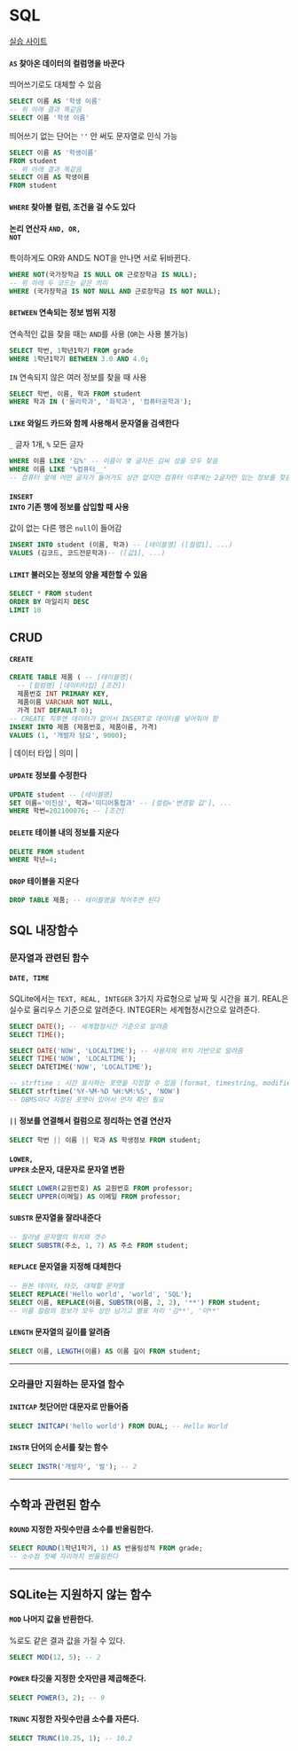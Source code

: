 # SQL

[실습 사이트](https://sqlschool.co.kr/)

#### <code>AS</code> 찾아온 데이터의 컬럼명을 바꾼다
띄어쓰기로도 대체할 수 있음
```sql
SELECT 이름 AS '학생 이름'
-- 위 아래 결과 똑같음
SELECT 이름 '학생 이름'
```
띄어쓰기 없는 단어는 <code>''</code> 안 써도 문자열로 인식 가능
```sql
SELECT 이름 AS '학생이름'
FROM student
-- 위 아래 결과 똑같음
SELECT 이름 AS 학생이름
FROM student
```

#### <code>WHERE</code> 찾아볼 컬럼, 조건을 걸 수도 있다
#### 논리 연산자 <code>AND, OR, NOT</code>
특이하게도 OR와 AND도 NOT을 만나면 서로 뒤바뀐다.
```sql
WHERE NOT(국가장학금 IS NULL OR 근로장학금 IS NULL);
-- 위 아래 두 코드는 같은 의미
WHERE (국가장학금 IS NOT NULL AND 근로장학금 IS NOT NULL);
```

#### <code>BETWEEN</code> 연속되는 정보 범위 지정
연속적인 값을 찾을 때는 <code>AND</code>를 사용 (<code>OR</code>는 사용 불가능)
```sql
SELECT 학번, 1학년1학기 FROM grade
WHERE 1학년1학기 BETWEEN 3.0 AND 4.0;
```
<code>IN</code> 연속되지 않은 여러 정보를 찾을 때 사용
```sql
SELECT 학번, 이름, 학과 FROM student
WHERE 학과 IN ('물리학과', '화학과', '컴퓨터공학과');
```
#### <code>LIKE</code> 와일드 카드와 함께 사용해서 문자열을 검색한다  
<code>_</code> 글자 1개, <code>%</code> 모든 글자
```sql
WHERE 이름 LIKE '김%' -- 이름이 몇 글자든 김씨 성을 모두 찾음
WHERE 이름 LIKE '%컴퓨터__'
-- 컴퓨터 앞에 어떤 글자가 들어가도 상관 없지만 컴퓨터 이후에는 2글자만 있는 정보를 찾음
```

#### <code>INSERT INTO</code> 기존 행에 정보를 삽입할 때 사용
값이 없는 다른 행은 <code>null</code>이 들어감
```sql
INSERT INTO student (이름, 학과) -- [테이블명] ([컬럼1], ...)
VALUES (김코드, 코드전문학과)-- ([값1], ...)
```


#### <code>LIMIT</code> 불러오는 정보의 양을 제한할 수 있음
```sql
SELECT * FROM student
ORDER BY 마일리지 DESC
LIMIT 10
```

## CRUD
#### <code>CREATE</code>
```sql
CREATE TABLE 제품 ( -- [테이블명](
  -- [컬럼명] [데이터타입] [조건])
  제품번호 INT PRIMARY KEY,
  제품이름 VARCHAR NOT NULL,
  가격 INT DEFAULT 0);
-- CREATE 직후엔 데이터가 없어서 INSERT로 데이터를 넣어줘야 함
INSERT INTO 제품 (제품번호, 제품이름, 가격)
VALUES (1, '개발자 담요', 9000);
```
| 데이터 타입 | 의미 |


#### <code>UPDATE</code> 정보를 수정한다
```sql
UPDATE student -- [테이블명]
SET 이름='이진상', 학과='미디어통합과' -- [컬럼='변경할 값'], ...
WHERE 학번=202100076; -- [조건]
```

#### <code>DELETE</code> 테이블 내의 정보를 지운다
```sql
DELETE FROM student
WHERE 학년=4;
```
#### <code>DROP</code> 테이블을 지운다
```sql
DROP TABLE 제품; -- 테이블명을 적어주면 된다
```

## SQL 내장함수

### 문자열과 관련된 함수
#### <code>DATE, TIME</code>
SQLite에서는 <code>TEXT, REAL, INTEGER</code> 3가지 자료형으로 날짜 및 시간을 표기.
REAL은 실수로 율리우스 기준으로 알려준다. 
INTEGER는 세계협정시간으로 알려준다.
```sql
SELECT DATE(); -- 세계협정시간 기준으로 알려줌
SELECT TIME();

SELECT DATE('NOW', 'LOCALTIME'); -- 사용자의 위치 기반으로 알려줌
SELECT TIME('NOW', 'LOCALTIME');
SELECT DATETIME('NOW', 'LOCALTIME');

-- strftime : 시간 표시하는 포맷을 지정할 수 있음 (format, timestring, modifier)
SELECT strftime('%Y-%M-%D %H:%M:%S', 'NOW')
-- DBMS마다 지정된 포맷이 있어서 먼저 확인 필요
```
#### <code>||</code> 정보를 연결해서 컬럼으로 정리하는 연결 연산자
```sql
SELECT 학번 || 이름 || 학과 AS 학생정보 FROM student;
```
#### <code>LOWER, UPPER</code> 소문자, 대문자로 문자열 변환
```sql
SELECT LOWER(교원번호) AS 교원번호 FROM professor;
SELECT UPPER(이메일) AS 이메일 FROM professor;
```
#### <code>SUBSTR</code> 문자열을 잘라내준다
```sql
-- 잘라낼 문자열의 위치와 갯수
SELECT SUBSTR(주소, 1, 7) AS 주소 FROM student;
```
#### <code>REPLACE</code> 문자열을 지정해 대체한다
```sql
-- 원본 데이터, 타깃, 대체할 문자열
SELECT REPLACE('Hello world', 'world', 'SQL');
SELECT 이름, REPLACE(이름, SUBSTR(이름, 2, 2), '**') FROM student;
-- 이름 컬럼의 정보가 모두 성만 남기고 별표 처리 '김**', '이**'
```
#### <code>LENGTH</code> 문자열의 길이를 알려줌
```sql
SELECT 이름, LENGTH(이름) AS 이름 길이 FROM student;
```
---
### 오라클만 지원하는 문자열 함수
#### <code>INITCAP</code> 첫단어만 대문자로 만들어줌
```sql
SELECT INITCAP('hello world') FROM DUAL; -- Hello World
```
#### <code>INSTR</code> 단어의 순서를 찾는 함수
```sql
SELECT INSTR('개발자', '발'); -- 2
```
---

## 수학과 관련된 함수
#### <code>ROUND</code> 지정한 자릿수만큼 소수를 반올림한다.
```sql
SELECT ROUND(1학년1학기, 1) AS 반올림성적 FROM grade;
-- 소수점 첫째 자리까지 반올림한다
```

---
## SQLite는 지원하지 않는 함수
#### <code>MOD</code> 나머지 값을 반환한다.
%로도 같은 결과 값을 가질 수 있다.
```sql
SELECT MOD(12, 5); -- 2
```

#### <code>POWER</code> 타깃을 지정한 숫자만큼 제곱해준다.
```sql
SELECT POWER(3, 2); -- 9
```

#### <code>TRUNC</code> 지정한 자릿수만큼 소수를 자른다.
```sql
SELECT TRUNC(10.25, 1); -- 10.2
```


